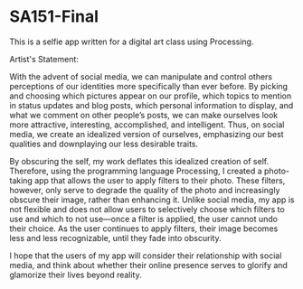 SA151-Final
===========

This is a selfie app written for a digital art class using Processing.

Artist's Statement:

With the advent of social media, we can manipulate and control others perceptions of our identities more specifically than ever before. By picking and choosing which pictures appear on our profile, which topics to mention in status updates and blog posts, which personal information to display, and what we comment on other people’s posts, we can make ourselves look more attractive, interesting, accomplished, and intelligent.  Thus, on social media, we create an idealized version of ourselves, emphasizing our best qualities and downplaying our less desirable traits.

By obscuring the self, my work deflates this idealized creation of self. Therefore, using the programming language Processing, I created a photo-taking app that allows the user to apply filters to their photo. These filters, however, only serve to degrade the quality of the photo and increasingly obscure their image, rather than enhancing it.  Unlike social media, my app is not flexible and does not allow users to selectively choose which filters to use and which to not use—once a filter is applied, the user cannot undo their choice. As the user continues to apply filters, their image becomes less and less recognizable, until they fade into obscurity.  

I hope that the users of my app will consider their relationship with social media, and think about whether their online presence serves to glorify and glamorize their lives beyond reality.



